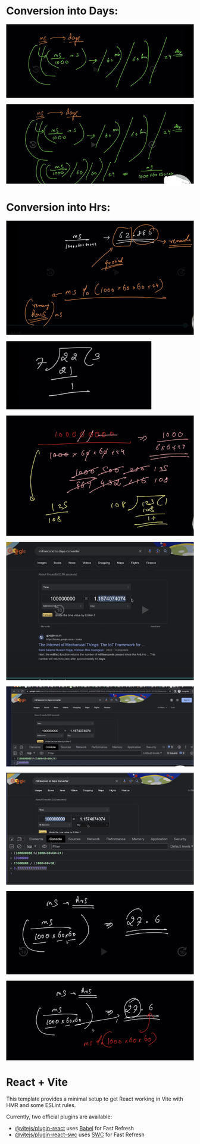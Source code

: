 # Conversion into Days:

![1706847549069](image/README/1706847549069.png)

![1706847607571](image/README/1706847607571.png)

# Conversion into Hrs:

![1706848011444](image/README/1706848011444.png)

![1706847985545](image/README/1706847985545.png)

![1706848134736](image/README/1706848134736.png)

![1706848193322](image/README/1706848193322.png)

![1706848240465](image/README/1706848240465.png)

![1706850158293](image/README/1706850158293.png)

![1706850200435](image/README/1706850200435.png)

![1706850234769](image/README/1706850234769.png)

# React + Vite

This template provides a minimal setup to get React working in Vite with HMR and some ESLint rules.

Currently, two official plugins are available:

- [@vitejs/plugin-react](https://github.com/vitejs/vite-plugin-react/blob/main/packages/plugin-react/README.md) uses [Babel](https://babeljs.io/) for Fast Refresh
- [@vitejs/plugin-react-swc](https://github.com/vitejs/vite-plugin-react-swc) uses [SWC](https://swc.rs/) for Fast Refresh
